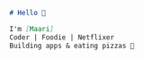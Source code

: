 ```markdown
# Hello 🍕

I'm [Maari]  
Coder | Foodie | Netflixer  
Building apps & eating pizzas 🤝
```
